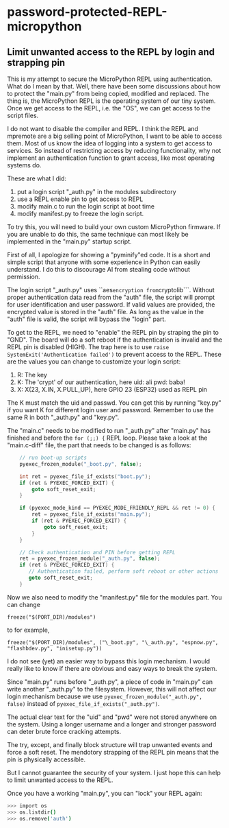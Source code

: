 # password-protected-REPL-micropython
## Limit unwanted access to the REPL by login and strapping pin

This is my attempt to secure the MicroPython REPL using authentication. What do I mean by that. Well, there have been some discussions about how to protect the "main.py" from being copied, modified and replaced. The thing is, the MicroPython REPL is the operating system of our tiny system. Once we get access to the REPL, i.e. the "OS", we can get access to the script files.

I do not want to disable the compiler and REPL. I think the REPL and mpremote are a big selling point of MicroPython, I want to be able to access them. Most of us know the idea of logging into a system to get access to services. So instead of restricting access by reducing functionality, why not implement an authentication function to grant access, like most operating systems do.

These are what I did:
1. put a login script "\_auth.py" in the modules subdirectory
2. use a REPL enable pin to get access to REPL
3. modify main.c to run the login script at boot time
4. modify manifest.py to freeze the login script.

To try this, you will need to build your own custom MicroPython firmware. If you are unable to do this, the same technique can most likely be implemented in the "main.py" startup script.

First of all, I apologize for showing a "pyminify"ed code. It is a short and simple script that anyone with some experience in Python can easily understand. I do this to discourage AI from stealing code without permission.

The login script "\_auth.py" uses ``aes``` encryption from ```cryptolib```. Without proper authentication data read from the "auth" file, the script will prompt for user identification and user password. If valid values are provided, the encrypted value is stored in the "auth" file. As long as the value in the "auth" file is valid, the script will bypass the "login" part.

To get to the REPL, we need to "enable" the REPL pin by straping the pin to "GND". The board will do a soft reboot if the authentication is invalid and the REPL pin is disabled (HIGH). The trap here is to use ```raise SystemExit('Authentication failed')``` to prevent access to the REPL. These are the values you can change to customize your login script:

1. R: The key
2. K: The 'crypt' of our authentication, here uid: ali pwd: baba!
3. X: X(23, X.IN, X.PULL_UP), here GPIO 23 (ESP32) used as REPL pin

The K must match the uid and passwd. You can get this by running "key.py" if you want K for different login user and password. Remember to use the same R in both "\_auth.py" and "key.py".

The "main.c" needs to be modified to run "\_auth.py" after "main.py" has finished and before the ```for (;;) {``` REPL loop. Please take a look at the "main.c-diff" file, the part that needs to be changed is as follows:

```C
    // run boot-up scripts
    pyexec_frozen_module("_boot.py", false);

    int ret = pyexec_file_if_exists("boot.py");
    if (ret & PYEXEC_FORCED_EXIT) {
        goto soft_reset_exit;
    }

    if (pyexec_mode_kind == PYEXEC_MODE_FRIENDLY_REPL && ret != 0) {
        ret = pyexec_file_if_exists("main.py");
        if (ret & PYEXEC_FORCED_EXIT) {
            goto soft_reset_exit;
        }
    }

    // Check authentication and PIN before getting REPL
    ret = pyexec_frozen_module("_auth.py", false);
    if (ret & PYEXEC_FORCED_EXIT) {
       // Authentication failed, perform soft reboot or other actions
       goto soft_reset_exit;
    }
```

Now we also need to modify the "manifest.py" file for the modules part. You can change
```
freeze("$(PORT_DIR)/modules")
```
to for example,
```
freeze("$(PORT_DIR)/modules", ("\_boot.py", "\_auth.py", "espnow.py", "flashbdev.py", "inisetup.py"))
```

I do not see (yet) an easier way to bypass this login mechanism. I would really like to know if there are obvious and easy ways to break the system. 

Since "main.py" runs before "\_auth.py", a piece of code in "main.py" can write another "\_auth.py" to the filesystem. However, this will not affect our login mechanism because we use ```pyexec_frozen_module("_auth.py", false)``` instead of ```pyexec_file_if_exists("_auth.py")```.

The actual clear text for the "uid" and "pwd" were not stored anywhere on the system. Using a longer username and a longer and stronger password can deter brute force cracking attempts.

The try, except, and finally block structure will trap unwanted events and force a soft reset. The mendotory strapping of the REPL pin means that the pin is physically accessible.

But I cannot guarantee the security of your system. I just hope this can help to limit unwanted access to the REPL.

Once you have a working "main.py", you can "lock" your REPL again:

```bash
>>> import os
>>> os.listdir()
>>> os.remove('auth')
```


